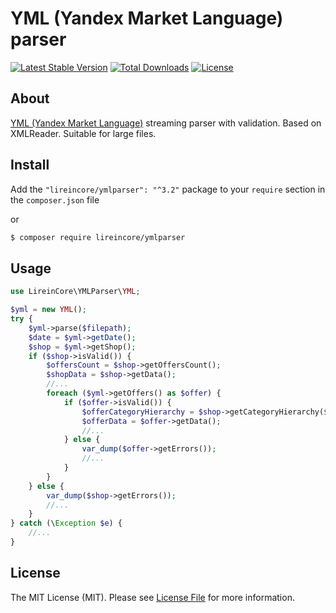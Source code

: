 # YML (Yandex Market Language) parser

[![Latest Stable Version](https://poser.pugx.org/lireincore/ymlparser/v/stable)](https://packagist.org/packages/lireincore/ymlparser)
[![Total Downloads](https://poser.pugx.org/lireincore/ymlparser/downloads)](https://packagist.org/packages/lireincore/ymlparser)
[![License](https://poser.pugx.org/lireincore/ymlparser/license)](https://packagist.org/packages/lireincore/ymlparser)

## About

[YML (Yandex Market Language)](https://yandex.ru/support/partnermarket/yml/about-yml.xml) streaming parser with validation.
Based on XMLReader. Suitable for large files.

## Install

Add the `"lireincore/ymlparser": "^3.2"` package to your `require` section in the `composer.json` file

or

``` bash
$ composer require lireincore/ymlparser
```

## Usage

```php
use LireinCore\YMLParser\YML;

$yml = new YML();
try {
    $yml->parse($filepath);
    $date = $yml->getDate();
    $shop = $yml->getShop();
    if ($shop->isValid()) {
        $offersCount = $shop->getOffersCount();
        $shopData = $shop->getData();
        //...
        foreach ($yml->getOffers() as $offer) {
            if ($offer->isValid()) {
                $offerCategoryHierarchy = $shop->getCategoryHierarchy($offer->getCategoryId());
                $offerData = $offer->getData();
                //...
            } else {
                var_dump($offer->getErrors());
                //...
            }
        }
    } else {
        var_dump($shop->getErrors());
        //...
    }
} catch (\Exception $e) {
    //...
}
```

## License

The MIT License (MIT). Please see [License File](LICENSE) for more information.